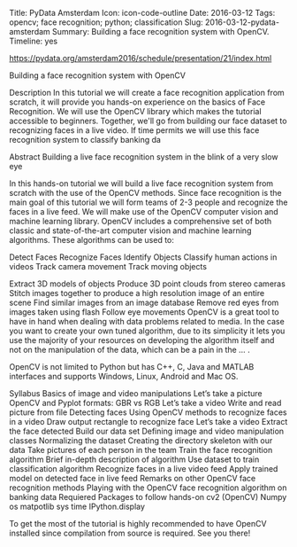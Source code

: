 Title: PyData Amsterdam
Icon: icon-code-outline
Date: 2016-03-12
Tags: opencv; face recognition; python; classification
Slug: 2016-03-12-pydata-amsterdam
Summary: Building a face recognition system with OpenCV.
Timeline: yes

https://pydata.org/amsterdam2016/schedule/presentation/21/index.html

Building a face recognition system with OpenCV

Description
In this tutorial we will create a face recognition application from scratch, it will provide you hands-on experience on the basics of Face Recognition. We will use the OpenCV library which makes the tutorial accessible to beginners. Together, we'll go from building our face dataset to recognizing faces in a live video. If time permits we will use this face recognition system to classify banking da

Abstract
Building a live face recognition system in the blink of a very slow eye

In this hands-on tutorial we will build a live face recognition system from scratch with the use of the OpenCV methods. Since face recognition is the main goal of this tutorial we will form teams of 2-3 people and recognize the faces in a live feed. We will make use of the OpenCV computer vision and machine learning library. OpenCV includes a comprehensive set of both classic and state-of-the-art computer vision and machine learning algorithms. These algorithms can be used to:

Detect Faces
Recognize Faces
Identify Objects
Classify human actions in videos
Track camera movement
Track moving objects

Extract 3D models of objects
Produce 3D point clouds from stereo cameras
Stitch images together to produce a high resolution image of an entire scene
Find similar images from an image database
Remove red eyes from images taken using flash
Follow eye movements
OpenCV is a great tool to have in hand when dealing with data problems related to media. In the case you want to create your own tuned algorithm, due to its simplicity it lets you use the majority of your resources on developing the algorithm itself and not on the manipulation of the data, which can be a pain in the … .

OpenCV is not limited to Python but has C++, C, Java and MATLAB interfaces and supports Windows, Linux, Android and Mac OS.

Syllabus
Basics of image and video manipulations
Let’s take a picture
OpenCV and Pyplot formats: GBR vs RGB
Let’s take a video
Write and read picture from file
Detecting faces
Using OpenCV methods to recognize faces in a video
Draw output rectangle to recognize face
Let’s take a video
Extract the face detected
Build our data set
Defining image and video manipulation classes
Normalizing the dataset
Creating the directory skeleton with our data
Take pictures of each person in the team
Train the face recognition algorithm
Brief in-depth description of algorithm
Use dataset to train classification algorithm
Recognize faces in a live video feed
Apply trained model on detected face in live feed
Remarks on other OpenCV face recognition methods
Playing with the OpenCV face recognition algorithm on banking data
Requiered Packages to follow hands-on
cv2 (OpenCV)
Numpy
os
matpotlib
sys
time
IPython.display

To get the most of the tutorial is highly recommended to have OpenCV installed since compilation from source is required. See you there!
